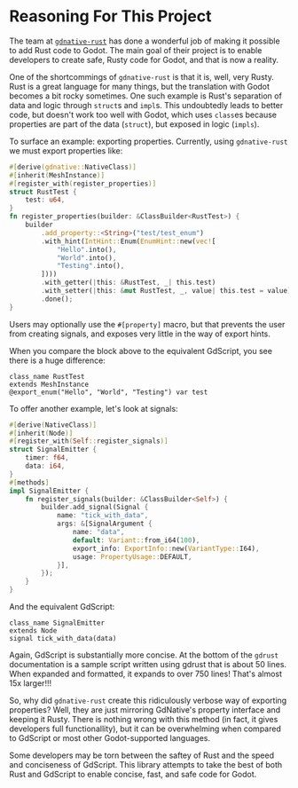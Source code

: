 # Reasoning For This Project
The team at [`gdnative-rust`](https://github.com/godot-rust/godot-rust) has done a wonderful job
of making it possible to add Rust code to Godot. The main goal of their project is to enable
developers to create safe, Rusty code for Godot, and that is now a reality.

One of the shortcommings of `gdnative-rust` is that it is, well, very Rusty. Rust is a great
language for many things, but the translation with Godot becomes a bit rocky sometimes. One such
example is Rust's separation of data and logic through `struct`s and `impl`s. This undoubtedly
leads to better code, but doesn't work too well with Godot, which uses `class`es because
properties are part of the data (`struct`), but exposed in logic (`impls`).

To surface an example: exporting properties. Currently, using `gdnative-rust` we must export
properties like:
```rust
#[derive(gdnative::NativeClass)]
#[inherit(MeshInstance)]
#[register_with(register_properties)]
struct RustTest {
    test: u64,
}
fn register_properties(builder: &ClassBuilder<RustTest>) {
    builder
        .add_property::<String>("test/test_enum")
        .with_hint(IntHint::Enum(EnumHint::new(vec![
            "Hello".into(),
            "World".into(),
            "Testing".into(),
        ])))
        .with_getter(|this: &RustTest, _| this.test)
        .with_setter(|this: &mut RustTest, _, value| this.test = value)
        .done();
}
```
Users may optionally use the `#[property]` macro, but that prevents the user from creating
signals, and exposes very little in the way of export hints.

When you compare the block above to the equivalent GdScript, you see there is a huge difference:
```gdscript
class_name RustTest
extends MeshInstance
@export_enum("Hello", "World", "Testing") var test
```

To offer another example, let's look at signals:
```rust
#[derive(NativeClass)]
#[inherit(Node)]
#[register_with(Self::register_signals)]
struct SignalEmitter {
    timer: f64,
    data: i64,
}
#[methods]
impl SignalEmitter {
    fn register_signals(builder: &ClassBuilder<Self>) {
        builder.add_signal(Signal {
            name: "tick_with_data",
            args: &[SignalArgument {
                name: "data",
                default: Variant::from_i64(100),
                export_info: ExportInfo::new(VariantType::I64),
                usage: PropertyUsage::DEFAULT,
            }],
        });
    }
}
```
And the equivalent GdScript:
```gdscript
class_name SignalEmitter
extends Node
signal tick_with_data(data)
```
Again, GdScript is substantially more concise. At the bottom of the `gdrust` documentation is a
sample script written using gdrust that is about 50 lines. When expanded and formatted, it
expands to over 750 lines! That's almost 15x larger!!!

So, why did `gdnative-rust` create this ridiculously verbose way of exporting properties? Well,
they are just mirroring GdNative's property interface and keeping it Rusty. There is nothing
wrong with this method (in fact, it gives developers full functionallity), but it can be
overwhelming when compared to GdScript or most other Godot-supported languages.

Some developers may be torn between the saftey of Rust and the speed and conciseness of
GdScript. This library attempts to take the best of both Rust and GdScript to enable concise,
fast, and safe code for Godot.
